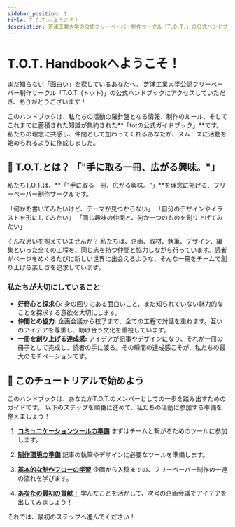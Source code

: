 ```yaml
---
sidebar_position: 1
title: T.O.T.へようこそ！
description: 芝浦工業大学の公認フリーペーパー制作サークル「T.O.T.」の公式ハンドブックです。私たちの理念、活動内容、そして一冊を創り上げる文化について紹介します。
---
```


# T.O.T. Handbookへようこそ！

まだ知らない「面白い」を探しているあなたへ。
芝浦工業大学公認フリーペーパー制作サークル「T.O.T. (トット)」の公式ハンドブックにアクセスしていただき、ありがとうございます！

このハンドブックは、私たちの活動の羅針盤となる情報、制作のルール、そしてこれまでに蓄積された知識が集約された**「totの公式ガイドブック」**です。私たちの理念に共感し、仲間として加わってくれるあなたが、スムーズに活動を始められるように作成しました。

## 🎯 T.O.T.とは？ 「"手に取る一冊、広がる興味。"」



私たちT.O.T.は、**「"手に取る一冊、広がる興味。"」**を理念に掲げる、フリーペーパー制作サークルです。

「何かを書いてみたいけど、テーマが見つからない」
「自分のデザインやイラストを形にしてみたい」
「同じ趣味の仲間と、何か一つのものを創り上げてみたい」

そんな思いを抱えていませんか？ 私たちは、企画、取材、執筆、デザイン、編集といった全ての工程を、同じ志を持つ仲間と協力しながら行っています。読者がページをめくるたびに新しい世界に出会えるような、そんな一冊をチームで創り上げる楽しさを追求しています。

### 私たちが大切にしていること
* **好奇心と探求心:** 身の回りにある面白いこと、まだ知られていない魅力的なことを探求する意欲を大切にします。
* **仲間との協力:** 企画会議から校了まで、全ての工程で対話を重ねます。互いのアイデアを尊重し、助け合う文化を重視しています。
* **一冊を創り上げる達成感:** アイデアが記事やデザインになり、それが一冊の冊子として完成し、読者の手に渡る。その瞬間の達成感こそが、私たちの最大のモチベーションです。

## 📖 このチュートリアルで始めよう

このハンドブックは、あなたがT.O.T.のメンバーとしての一歩を踏み出すためのガイドです。
以下のステップを順番に進めて、私たちの活動に参加する準備を整えましょう！

1.  **[コミュニケーションツールの準備](./communication-setup.md)**
    まずはチームと繋がるためのツールに参加します。

2.  **[制作環境の準備](./production-environment-setup.md)**
    記事の執筆やデザインに必要なツールを準備します。

3.  **[基本的な制作フローの学習](./basic-production-flow.md)**
    企画から入稿までの、フリーペーパー制作の一連の流れを学びます。

4.  **[あなたの最初の貢献！](./first-contribution.md)**
    学んだことを活かして、次号の企画会議でアイデアを出してみましょう！

それでは、最初のステップへ進んでください！
